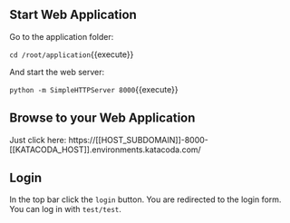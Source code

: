 ## Start Web Application

Go to the application folder:

`cd /root/application`{{execute}}

And start the web server:

`python -m SimpleHTTPServer 8000`{{execute}}

## Browse to your Web Application

Just click here: https://[[HOST_SUBDOMAIN]]-8000-[[KATACODA_HOST]].environments.katacoda.com/

## Login

In the top bar click the `login` button. You are redirected to the login form.
You can log in with `test/test`.
